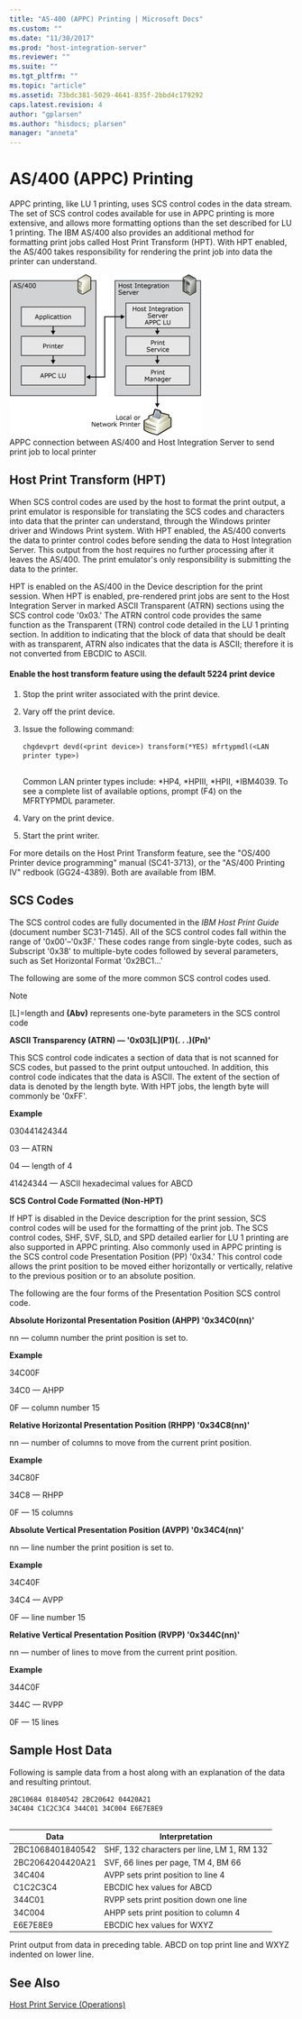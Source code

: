 ```yaml
---
title: "AS-400 (APPC) Printing | Microsoft Docs"
ms.custom: ""
ms.date: "11/30/2017"
ms.prod: "host-integration-server"
ms.reviewer: ""
ms.suite: ""
ms.tgt_pltfrm: ""
ms.topic: "article"
ms.assetid: 73bdc381-5029-4641-835f-2bbd4c179292
caps.latest.revision: 4
author: "gplarsen"
ms.author: "hisdocs; plarsen"
manager: "anneta"
---
```

# AS/400 (APPC) Printing
APPC printing, like LU 1 printing, uses SCS control codes in the data stream. The set of SCS control codes available for use in APPC printing is more extensive, and allows more formatting options than the set described for LU 1 printing. The IBM AS/400 also provides an additional method for formatting print jobs called Host Print Transform (HPT). With HPT enabled, the AS/400 takes responsibility for rendering the print job into data the printer can understand.  
  
 ![](../core/media/prn04.gif "prn04")  
APPC connection between AS/400 and Host Integration Server to send print job to local printer  
  
## Host Print Transform (HPT)  
 When SCS control codes are used by the host to format the print output, a print emulator is responsible for translating the SCS codes and characters into data that the printer can understand, through the Windows printer driver and Windows Print system. With HPT enabled, the AS/400 converts the data to printer control codes before sending the data to Host Integration Server. This output from the host requires no further processing after it leaves the AS/400. The print emulator's only responsibility is submitting the data to the printer.  
  
 HPT is enabled on the AS/400 in the Device description for the print session. When HPT is enabled, pre-rendered print jobs are sent to the Host Integration Server in marked ASCII Transparent (ATRN) sections using the SCS control code '0x03.' The ATRN control code provides the same function as the Transparent (TRN) control code detailed in the LU 1 printing section. In addition to indicating that the block of data that should be dealt with as transparent, ATRN also indicates that the data is ASCII; therefore it is not converted from EBCDIC to ASCII.  
  
#### Enable the host transform feature using the default 5224 print device  
  
1.  Stop the print writer associated with the print device.  
  
2.  Vary off the print device.  
  
3.  Issue the following command:  
  
    ```  
    chgdevprt devd(<print device>) transform(*YES) mfrtypmdl(<LAN printer type>)  
  
    ```  
  
     Common LAN printer types include: *HP4, \*HPIII, \*HPII, \*IBM4039. To see a complete list of available options, prompt (F4) on the MFRTYPMDL parameter.  
  
4.  Vary on the print device.  
  
5.  Start the print writer.  
  
 For more details on the Host Print Transform feature, see the "OS/400 Printer device programming" manual (SC41-3713), or the "AS/400 Printing IV" redbook (GG24-4389). Both are available from IBM.  
  
## SCS Codes  
 The SCS control codes are fully documented in the *IBM Host Print Guide* (document number SC31-7145). All of the SCS control codes fall within the range of '0x00'–'0x3F.' These codes range from single-byte codes, such as Subscript '0x38' to multiple-byte codes followed by several parameters, such as Set Horizontal Format '0x2BC1...'  
  
 The following are some of the more common SCS control codes used.  
  
> [!NOTE]
>  [L]=length and **(Abv)** represents one-byte parameters in the SCS control code  
  
 **ASCII Transparency (ATRN) — '0x03[L](P1\)(. . .)(Pn)'**  
  
 This SCS control code indicates a section of data that is not scanned for SCS codes, but passed to the print output untouched. In addition, this control code indicates that the data is ASCII. The extent of the section of data is denoted by the length byte. With HPT jobs, the length byte will commonly be '0xFF'.  
  
 **Example**  
  
 030441424344  
  
 03 — ATRN  
  
 04 — length of 4  
  
 41424344 — ASCII hexadecimal values for ABCD  
  
 **SCS Control Code Formatted (Non-HPT)**  
  
 If HPT is disabled in the Device description for the print session, SCS control codes will be used for the formatting of the print job. The SCS control codes, SHF, SVF, SLD, and SPD detailed earlier for LU 1 printing are also supported in APPC printing. Also commonly used in APPC printing is the SCS control code Presentation Position (PP) '0x34.' This control code allows the print position to be moved either horizontally or vertically, relative to the previous position or to an absolute position.  
  
 The following are the four forms of the Presentation Position SCS control code.  
  
 **Absolute Horizontal Presentation Position (AHPP) '0x34C0(nn)'**  
  
 nn — column number the print position is set to.  
  
 **Example**  
  
 34C00F  
  
 34C0 — AHPP  
  
 0F — column number 15  
  
 **Relative Horizontal Presentation Position (RHPP) '0x34C8(nn)'**  
  
 nn — number of columns to move from the current print position.  
  
 **Example**  
  
 34C80F  
  
 34C8 — RHPP  
  
 0F — 15 columns  
  
 **Absolute Vertical Presentation Position (AVPP) '0x34C4(nn)'**  
  
 nn — line number the print position is set to.  
  
 **Example**  
  
 34C40F  
  
 34C4 — AVPP  
  
 0F — line number 15  
  
 **Relative Vertical Presentation Position (RVPP) '0x344C(nn)'**  
  
 nn — number of lines to move from the current print position.  
  
 **Example**  
  
 344C0F  
  
 344C — RVPP  
  
 0F — 15 lines  
  
## Sample Host Data  
 Following is sample data from a host along with an explanation of the data and resulting printout.  
  
```  
2BC10684 01840542 2BC20642 04420A21   
34C404 C1C2C3C4 344C01 34C004 E6E7E8E9  
  
```  
  
|Data|Interpretation|  
|----------|--------------------|  
|2BC1068401840542|SHF, 132 characters per line, LM 1, RM 132|  
|2BC2064204420A21|SVF, 66 lines per page, TM 4, BM 66|  
|34C404|AVPP sets print position to line 4|  
|C1C2C3C4|EBCDIC hex values for ABCD|  
|344C01|RVPP sets print position down one line|  
|34C004|AHPP sets print position to column 4|  
|E6E7E8E9|EBCDIC hex values for WXYZ|  
  
Print output from data in preceding table. ABCD on top print line and WXYZ indented on lower line.  
  
## See Also  
 [Host Print Service (Operations)](host-print-service-operations-2.md)
